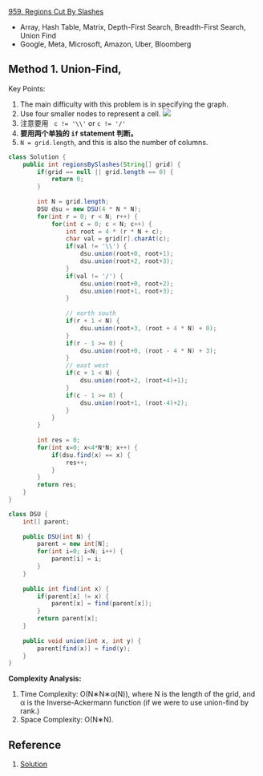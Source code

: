 [959. Regions Cut By Slashes](https://leetcode.com/problems/regions-cut-by-slashes/)

* Array, Hash Table, Matrix, Depth-First Search, Breadth-First Search, Union Find
* Google, Meta, Microsoft, Amazon, Uber, Bloomberg


## Method 1. Union-Find, 
Key Points:
1. The main difficulty with this problem is in specifying the graph.
2. Use four smaller nodes to represent a cell.
    ![](images/959_diagram_grid.jpg)
3. 注意要用 ` c != '\\'` or `c != '/'`
4. **要用两个单独的 `if` statement 判断。**
5. `N = grid.length`, and this is also the number of columns.

```java
class Solution {
    public int regionsBySlashes(String[] grid) {
        if(grid == null || grid.length == 0) {
            return 0;
        }
        
        int N = grid.length;
        DSU dsu = new DSU(4 * N * N);
        for(int r = 0; r < N; r++) {
            for(int c = 0; c < N; c++) {
                int root = 4 * (r * N + c);
                char val = grid[r].charAt(c);
                if(val != '\\') {
                    dsu.union(root+0, root+1);
                    dsu.union(root+2, root+3);
                }
                if(val != '/') {
                    dsu.union(root+0, root+2);
                    dsu.union(root+1, root+3);
                }
                
                // north south
                if(r + 1 < N) {
                    dsu.union(root+3, (root + 4 * N) + 0);
                }
                if(r - 1 >= 0) {
                    dsu.union(root+0, (root - 4 * N) + 3);
                }
                // east west
                if(c + 1 < N) {
                    dsu.union(root+2, (root+4)+1);
                }
                if(c - 1 >= 0) {
                    dsu.union(root+1, (root-4)+2);
                }
            }
        }
        
        int res = 0;
        for(int x=0; x<4*N*N; x++) {
            if(dsu.find(x) == x) {
                res++;
            }
        }
        return res;
    }
}

class DSU {
    int[] parent;
    
    public DSU(int N) {
        parent = new int[N];
        for(int i=0; i<N; i++) {
            parent[i] = i;
        }
    }
    
    public int find(int x) {
        if(parent[x] != x) {
            parent[x] = find(parent[x]);
        }
        return parent[x];
    }
    
    public void union(int x, int y) {
        parent[find(x)] = find(y);
    }
}
```
**Complexity Analysis:**
1. Time Complexity: O(N∗N∗α(N)), where N is the length of the grid, and α is the Inverse-Ackermann function (if we were to use union-find by rank.)
2. Space Complexity: O(N∗N). 

## Reference
1. [Solution](https://leetcode.com/problems/regions-cut-by-slashes/solution/)
